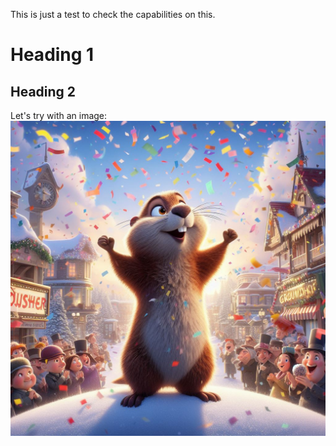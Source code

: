 This is just a test to check the capabilities on this.
# Heading 1
## Heading 2
Let's try with an image:
![groundhog.jpeg](./image/groundhog.jpeg "groundhog.jpeg")